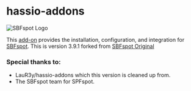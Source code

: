 # hassio-addons

![SBFspot Logo](https://user-images.githubusercontent.com/1931158/30831762-006ec650-a249-11e7-86e3-13d01b36dd5d.jpg)

This [add-on](https://github.com/habuild/hassio-addons/tree/master/sbfspot) provides the installation, configuration, and integration for [SBFspot](https://github.com/habuild/SBFspot). This is version 3.9.1 forked from [SBFspot Original](https://github.com/SBFspot/SBFspot) 

### **Special thanks to:**
* LauR3y/hassio-addons which this version is cleaned up from.
* The SBFspot team for SPFspot.
